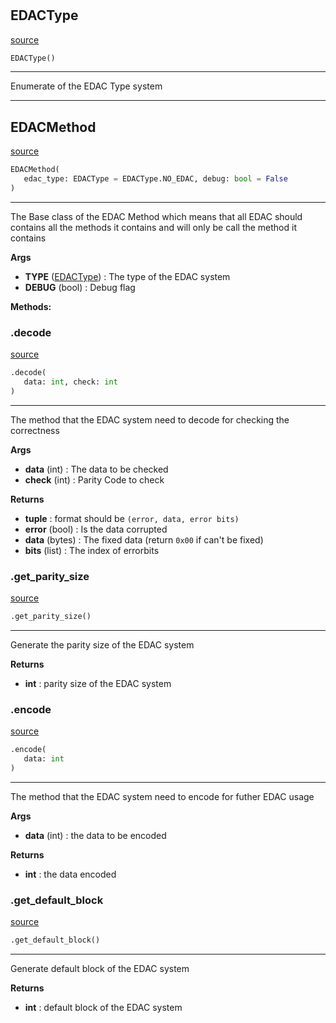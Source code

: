 #


## EDACType
[source](https://github.com/N0Ball/EDAC/blob/main/modules/edac/schema.py/#L4)
```python 
EDACType()
```


---
Enumerate of the EDAC Type system


----


## EDACMethod
[source](https://github.com/N0Ball/EDAC/blob/main/modules/edac/schema.py/#L14)
```python 
EDACMethod(
   edac_type: EDACType = EDACType.NO_EDAC, debug: bool = False
)
```


---
The Base class of the EDAC Method
which means that all EDAC should contains all the methods
it contains and will only be call the method it contains


**Args**

* **TYPE** ([EDACType](./#edactype)) : The type of the EDAC system
* **DEBUG** (bool) : Debug flag



**Methods:**


### .decode
[source](https://github.com/N0Ball/EDAC/blob/main/modules/edac/schema.py/#L80)
```python
.decode(
   data: int, check: int
)
```

---
The method that the EDAC system need to decode for checking
the correctness


**Args**

* **data** (int) : The data to be checked
* **check** (int) : Parity Code to check


**Returns**

* **tuple**  : format should be `(error, data, error bits)`
* **error** (bool) : Is the data corrupted
* **data** (bytes) : The fixed data (return `0x00` if can't be fixed)
* **bits** (list) : The index of errorbits


### .get_parity_size
[source](https://github.com/N0Ball/EDAC/blob/main/modules/edac/schema.py/#L50)
```python
.get_parity_size()
```

---
Generate the parity size of the EDAC system


**Returns**

* **int**  : parity size of the EDAC system


### .encode
[source](https://github.com/N0Ball/EDAC/blob/main/modules/edac/schema.py/#L65)
```python
.encode(
   data: int
)
```

---
The method that the EDAC system need to encode for futher
EDAC usage


**Args**

* **data** (int) : the data to be encoded


**Returns**

* **int**  : the data encoded


### .get_default_block
[source](https://github.com/N0Ball/EDAC/blob/main/modules/edac/schema.py/#L35)
```python
.get_default_block()
```

---
Generate default block of the EDAC system


**Returns**

* **int**  : default block of the EDAC system


